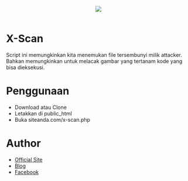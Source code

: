 <center><img src="http://oi66.tinypic.com/8yrqqa.jpg" border="0"></center><br>

# X-Scan
Script ini memungkinkan kita menemukan file tersembunyi milik attacker.<br>
Bahkan memungkinkan untuk melacak gambar yang tertanam kode yang bisa dieksekusi.<br>

# Penggunaan
- Download atau Clone
- Letakkan di public_html
- Buka siteanda.com/x-scan.php

# Author
- <a href="https://abaykan.com/">Official Site</a>
- <a href="https://blog.abaykan.com/">Blog</a>
- <a href="https://facebook.com/abaykandotcom">Facebook</a>
